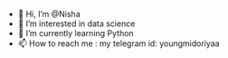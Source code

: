 - 👋 Hi, I’m @Nisha
- 👀 I’m interested in data science 
- 🌱 I’m currently learning Python
- 📫 How to reach me : my telegram id: youngmidoriyaa

<!---
Nisha1909/Nisha1909 is a ✨ special ✨ repository because its `README.md` (this file) appears on your GitHub profile.
You can click the Preview link to take a look at your changes.
--->
